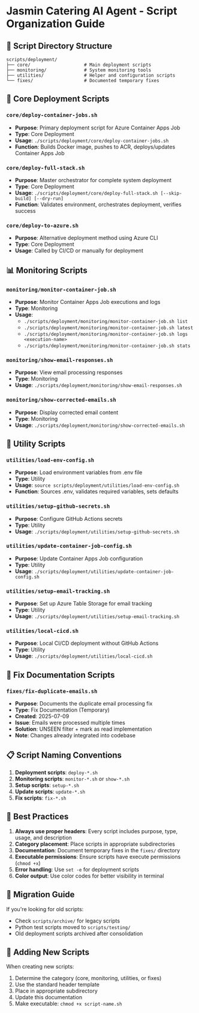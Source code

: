 # Jasmin Catering AI Agent - Script Organization Guide

## 📁 Script Directory Structure

```
scripts/deployment/
├── core/                    # Main deployment scripts
├── monitoring/              # System monitoring tools  
├── utilities/               # Helper and configuration scripts
└── fixes/                   # Documented temporary fixes
```

## 🚀 Core Deployment Scripts

### `core/deploy-container-jobs.sh`
- **Purpose**: Primary deployment script for Azure Container Apps Job
- **Type**: Core Deployment
- **Usage**: `./scripts/deployment/core/deploy-container-jobs.sh`
- **Function**: Builds Docker image, pushes to ACR, deploys/updates Container Apps Job

### `core/deploy-full-stack.sh`
- **Purpose**: Master orchestrator for complete system deployment
- **Type**: Core Deployment  
- **Usage**: `./scripts/deployment/core/deploy-full-stack.sh [--skip-build] [--dry-run]`
- **Function**: Validates environment, orchestrates deployment, verifies success

### `core/deploy-to-azure.sh`
- **Purpose**: Alternative deployment method using Azure CLI
- **Type**: Core Deployment
- **Usage**: Called by CI/CD or manually for deployment

## 📊 Monitoring Scripts

### `monitoring/monitor-container-job.sh`
- **Purpose**: Monitor Container Apps Job executions and logs
- **Type**: Monitoring
- **Usage**: 
  - `./scripts/deployment/monitoring/monitor-container-job.sh list`
  - `./scripts/deployment/monitoring/monitor-container-job.sh latest`
  - `./scripts/deployment/monitoring/monitor-container-job.sh logs <execution-name>`
  - `./scripts/deployment/monitoring/monitor-container-job.sh stats`

### `monitoring/show-email-responses.sh`
- **Purpose**: View email processing responses
- **Type**: Monitoring
- **Usage**: `./scripts/deployment/monitoring/show-email-responses.sh`

### `monitoring/show-corrected-emails.sh`
- **Purpose**: Display corrected email content
- **Type**: Monitoring
- **Usage**: `./scripts/deployment/monitoring/show-corrected-emails.sh`

## 🔧 Utility Scripts

### `utilities/load-env-config.sh`
- **Purpose**: Load environment variables from .env file
- **Type**: Utility
- **Usage**: `source scripts/deployment/utilities/load-env-config.sh`
- **Function**: Sources .env, validates required variables, sets defaults

### `utilities/setup-github-secrets.sh`
- **Purpose**: Configure GitHub Actions secrets
- **Type**: Utility
- **Usage**: `./scripts/deployment/utilities/setup-github-secrets.sh`

### `utilities/update-container-job-config.sh`
- **Purpose**: Update Container Apps Job configuration
- **Type**: Utility
- **Usage**: `./scripts/deployment/utilities/update-container-job-config.sh`

### `utilities/setup-email-tracking.sh`
- **Purpose**: Set up Azure Table Storage for email tracking
- **Type**: Utility
- **Usage**: `./scripts/deployment/utilities/setup-email-tracking.sh`

### `utilities/local-cicd.sh`
- **Purpose**: Local CI/CD deployment without GitHub Actions
- **Type**: Utility
- **Usage**: `./scripts/deployment/utilities/local-cicd.sh`

## 🔨 Fix Documentation Scripts

### `fixes/fix-duplicate-emails.sh`
- **Purpose**: Documents the duplicate email processing fix
- **Type**: Fix Documentation (Temporary)
- **Created**: 2025-07-09
- **Issue**: Emails were processed multiple times
- **Solution**: UNSEEN filter + mark as read implementation
- **Note**: Changes already integrated into codebase

## 📋 Script Naming Conventions

1. **Deployment scripts**: `deploy-*.sh`
2. **Monitoring scripts**: `monitor-*.sh` or `show-*.sh`
3. **Setup scripts**: `setup-*.sh`
4. **Update scripts**: `update-*.sh`
5. **Fix scripts**: `fix-*.sh`

## 🎯 Best Practices

1. **Always use proper headers**: Every script includes purpose, type, usage, and description
2. **Category placement**: Place scripts in appropriate subdirectories
3. **Documentation**: Document temporary fixes in the `fixes/` directory
4. **Executable permissions**: Ensure scripts have execute permissions (`chmod +x`)
5. **Error handling**: Use `set -e` for deployment scripts
6. **Color output**: Use color codes for better visibility in terminal

## 🔄 Migration Guide

If you're looking for old scripts:
- Check `scripts/archive/` for legacy scripts
- Python test scripts moved to `scripts/testing/`
- Old deployment scripts archived after consolidation

## 📝 Adding New Scripts

When creating new scripts:
1. Determine the category (core, monitoring, utilities, or fixes)
2. Use the standard header template
3. Place in appropriate subdirectory
4. Update this documentation
5. Make executable: `chmod +x script-name.sh`